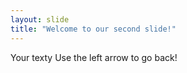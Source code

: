 ```yaml
---
layout: slide
title: "Welcome to our second slide!"
---
```

Your texty
Use the left arrow to go back!

